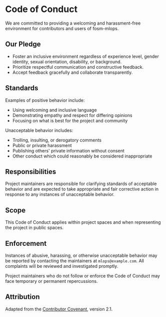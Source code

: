 # Code of Conduct

We are committed to providing a welcoming and harassment-free environment for contributors and users of fosm-mlops.

## Our Pledge

- Foster an inclusive environment regardless of experience level, gender identity, sexual orientation, disability, or background.
- Prioritize respectful communication and constructive feedback.
- Accept feedback gracefully and collaborate transparently.

## Standards

Examples of positive behavior include:
- Using welcoming and inclusive language
- Demonstrating empathy and respect for differing opinions
- Focusing on what is best for the project and community

Unacceptable behavior includes:
- Trolling, insulting, or derogatory comments
- Public or private harassment
- Publishing others' private information without consent
- Other conduct which could reasonably be considered inappropriate

## Responsibilities

Project maintainers are responsible for clarifying standards of acceptable behavior and are expected to take appropriate and fair corrective action in response to any instances of unacceptable behavior.

## Scope

This Code of Conduct applies within project spaces and when representing the project in public spaces.

## Enforcement

Instances of abusive, harassing, or otherwise unacceptable behavior may be reported by contacting the maintainers at `mlops@example.com`. All complaints will be reviewed and investigated promptly.

Project maintainers who do not follow or enforce the Code of Conduct may face temporary or permanent repercussions.

## Attribution

Adapted from the [Contributor Covenant](https://www.contributor-covenant.org/), version 2.1.
